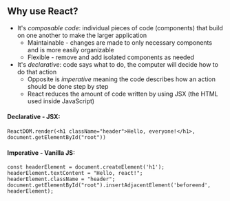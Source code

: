 ## Why use React?
- It's *composable code*: individual pieces of code (components) that build on one another to make the larger application
	- Maintainable - changes are made to only necessary components and is more easily organizable
	- Flexible - remove and add isolated components as needed
- It's *declarative*: code says what to do, the computer will decide how to do that action
	- Opposite is *imperative* meaning the code describes how an action should be done step by step
	- React reduces the amount of code written by using JSX (the HTML used inside JavaScript)

#### Declarative - JSX:
```
ReactDOM.render(<h1 className="header">Hello, everyone!</h1>, document.getElementById("root"))
```
#### Imperative - Vanilla JS:
```
const headerElement = document.createElement('h1');
headerElement.textContent = "Hello, react!";
headerElement.className = "header";
document.getElementById("root").insertAdjacentElement('beforeend', headerElement);
```
